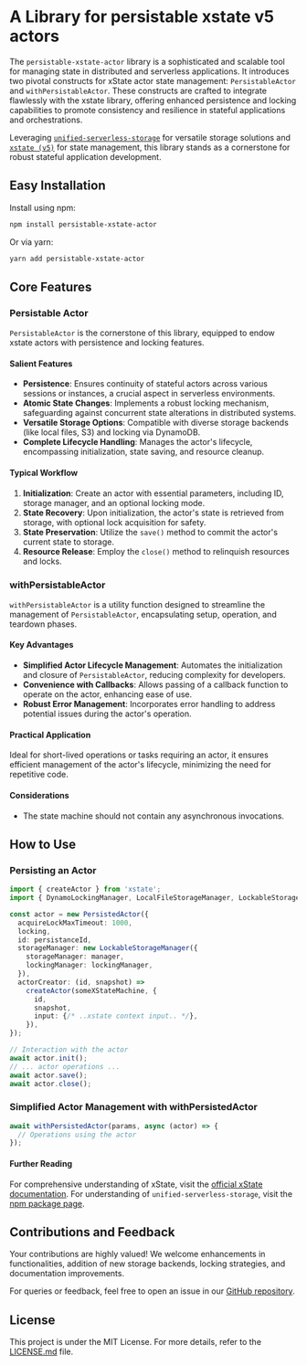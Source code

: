 #  A Library for persistable xstate v5 actors

The `persistable-xstate-actor` library is a sophisticated and scalable tool for managing state in distributed and serverless applications. It introduces two pivotal constructs for xState actor state management: `PersistableActor` and `withPersistableActor`. These constructs are crafted to integrate flawlessly with the xstate library, offering enhanced persistence and locking capabilities to promote consistency and resilience in stateful applications and orchestrations.

Leveraging [`unified-serverless-storage`](https://www.npmjs.com/package/unified-serverless-storage?activeTab=readme) for versatile storage solutions and [`xstate (v5)`](https://stately.ai/docs/quick-start) for state management, this library stands as a cornerstone for robust stateful application development.

## Easy Installation

Install using npm:
```bash
npm install persistable-xstate-actor
```

Or via yarn:
```bash
yarn add persistable-xstate-actor
```

## Core Features

### Persistable Actor

`PersistableActor` is the cornerstone of this library, equipped to endow xstate actors with persistence and locking features.

#### Salient Features

- **Persistence**: Ensures continuity of stateful actors across various sessions or instances, a crucial aspect in serverless environments.
- **Atomic State Changes**: Implements a robust locking mechanism, safeguarding against concurrent state alterations in distributed systems.
- **Versatile Storage Options**: Compatible with diverse storage backends (like local files, S3) and locking via DynamoDB.
- **Complete Lifecycle Handling**: Manages the actor's lifecycle, encompassing initialization, state saving, and resource cleanup.

#### Typical Workflow

1. **Initialization**: Create an actor with essential parameters, including ID, storage manager, and an optional locking mode.
2. **State Recovery**: Upon initialization, the actor's state is retrieved from storage, with optional lock acquisition for safety.
3. **State Preservation**: Utilize the `save()` method to commit the actor's current state to storage.
4. **Resource Release**: Employ the `close()` method to relinquish resources and locks.

### withPersistableActor

`withPersistableActor` is a utility function designed to streamline the management of `PersistableActor`, encapsulating setup, operation, and teardown phases.

#### Key Advantages

- **Simplified Actor Lifecycle Management**: Automates the initialization and closure of `PersistableActor`, reducing complexity for developers.
- **Convenience with Callbacks**: Allows passing of a callback function to operate on the actor, enhancing ease of use.
- **Robust Error Management**: Incorporates error handling to address potential issues during the actor's operation.

#### Practical Application

Ideal for short-lived operations or tasks requiring an actor, it ensures efficient management of the actor's lifecycle, minimizing the need for repetitive code.

#### Considerations

- The state machine should not contain any asynchronous invocations.

## How to Use

### Persisting an Actor

```typescript
import { createActor } from 'xstate';
import { DynamoLockingManager, LocalFileStorageManager, LockableStorageManager } from 'unified-serverless-storage';

const actor = new PersistedActor({
  acquireLockMaxTimeout: 1000,
  locking,
  id: persistanceId,
  storageManager: new LockableStorageManager({
    storageManager: manager,
    lockingManager: lockingManager,
  }),
  actorCreator: (id, snapshot) =>
    createActor(someXStateMachine, {
      id,
      snapshot,
      input: {/* ..xstate context input.. */},
    }),
});

// Interaction with the actor
await actor.init();
// ... actor operations ...
await actor.save();
await actor.close();
```

### Simplified Actor Management with withPersistedActor

```javascript
await withPersistedActor(params, async (actor) => {
  // Operations using the actor
});
```

#### Further Reading

For comprehensive understanding of xState, visit the [official xState documentation](https://stately.ai/docs/quick-start). For understanding of `unified-serverless-storage`, visit the [npm package page](https://www.npmjs.com/package/unified-serverless-storage?activeTab=readme).

## Contributions and Feedback

Your contributions are highly valued! We welcome enhancements in functionalities, addition of new storage backends, locking strategies, and documentation improvements.

For queries or feedback, feel free to open an issue in our [GitHub repository](https://github.com/SaadAhmad123/durable-x-state).

## License

This project is under the MIT License. For more details, refer to the [LICENSE.md](/LICENSE.md) file. 